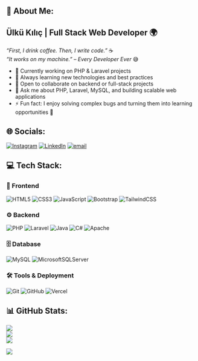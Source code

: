 ## 💫 About Me:
## Ülkü Kılıç | Full Stack Web Developer 🌍  

*“First, I drink coffee. Then, I write code.”* ☕  
*“It works on my machine.” – Every Developer Ever* 😅  

- 🔭 Currently working on PHP & Laravel projects  
- 🌱 Always learning new technologies and best practices  
- 🤝 Open to collaborate on backend or full-stack projects  
- 💬 Ask me about PHP, Laravel, MySQL, and building scalable web applications  
- ⚡ Fun fact: I enjoy solving complex bugs and turning them into learning opportunities 🚀  


## 🌐 Socials:
[![Instagram](https://img.shields.io/badge/Instagram-%23E4405F.svg?logo=Instagram&logoColor=white)](https://instagram.com/ellifulku) 
[![LinkedIn](https://img.shields.io/badge/LinkedIn-%230077B5.svg?logo=linkedin&logoColor=white)](https://linkedin.com/in/ülkü-kilic-) 
[![email](https://img.shields.io/badge/Email-D14836?logo=gmail&logoColor=white)](mailto:ulkuklc0@gmail.com) 


## 💻 Tech Stack:

### 🎨 Frontend
![HTML5](https://img.shields.io/badge/html5-%23E34F26.svg?style=for-the-badge&logo=html5&logoColor=white) 
![CSS3](https://img.shields.io/badge/css3-%231572B6.svg?style=for-the-badge&logo=css3&logoColor=white) 
![JavaScript](https://img.shields.io/badge/javascript-%23323330.svg?style=for-the-badge&logo=javascript&logoColor=%23F7DF1E) 
![Bootstrap](https://img.shields.io/badge/bootstrap-%238511FA.svg?style=for-the-badge&logo=bootstrap&logoColor=white) 
![TailwindCSS](https://img.shields.io/badge/tailwindcss-%2338B2AC.svg?style=for-the-badge&logo=tailwind-css&logoColor=white)

### ⚙️ Backend
![PHP](https://img.shields.io/badge/php-%23777BB4.svg?style=for-the-badge&logo=php&logoColor=white) 
![Laravel](https://img.shields.io/badge/laravel-%23FF2D20.svg?style=for-the-badge&logo=laravel&logoColor=white) 
![Java](https://img.shields.io/badge/java-%23ED8B00.svg?style=for-the-badge&logo=openjdk&logoColor=white) 
![C#](https://img.shields.io/badge/c%23-%23239120.svg?style=for-the-badge&logo=csharp&logoColor=white) 
![Apache](https://img.shields.io/badge/apache-%23D42029.svg?style=for-the-badge&logo=apache&logoColor=white)

### 🗄️ Database
![MySQL](https://img.shields.io/badge/mysql-4479A1.svg?style=for-the-badge&logo=mysql&logoColor=white) 
![MicrosoftSQLServer](https://img.shields.io/badge/Microsoft%20SQL%20Server-CC2927?style=for-the-badge&logo=microsoft%20sql%20server&logoColor=white)

### 🛠️ Tools & Deployment
![Git](https://img.shields.io/badge/git-%23F05033.svg?style=for-the-badge&logo=git&logoColor=white) 
![GitHub](https://img.shields.io/badge/github-%23121011.svg?style=for-the-badge&logo=github&logoColor=white) 
![Vercel](https://img.shields.io/badge/vercel-%23000000.svg?style=for-the-badge&logo=vercel&logoColor=white)


## 📊 GitHub Stats:
![](https://github-readme-stats.vercel.app/api?username=ulkukilic&theme=shadow_blue&hide_border=false&include_all_commits=false&count_private=false)<br/>
![](https://nirzak-streak-stats.vercel.app/?user=ulkukilic&theme=shadow_blue&hide_border=false)<br/>
![](https://github-readme-stats.vercel.app/api/top-langs/?username=ulkukilic&theme=shadow_blue&hide_border=false&include_all_commits=false&count_private=false&layout=compact)

[![](https://visitcount.itsvg.in/api?id=ulkukilic&icon=5&color=1)](https://visitcount.itsvg.in)
